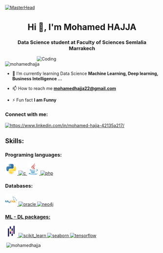 [![MasterHead](https://thumbs.dreamstime.com/b/big-data-science-analysis-business-technology-concept-virtual-screen-big-data-science-analysis-business-technology-concept-145015243.jpg)](https://mohamedhajja.io)
<h1 align="center">Hi 👋, I'm Mohamed HAJJA</h1>
<h3 align="center">Data Science student at Faculty of Sciences Semlalia Marrakech</h3>
<img align="right" alt="Coding" width="400" src="https://dist.neo4j.com/wp-content/uploads/20220112171158/data-science-3.gif">

<p align="left"> <img src="https://komarev.com/ghpvc/?username=mohamedhajja&label=Profile%20views&color=0e75b6&style=flat" alt="mohamedhajja" /> </p>

- 🌱 I’m currently learning Data Science **Machine Learning, Deep learning, Business Intelligence ...**

- 📫 How to reach me **mohamedhajja22@gmail.com**

- ⚡ Fun fact **I am Funny**

<h3 align="left">Connect with me:</h3>
<p align="left">
<a href="https://linkedin.com/in/https://www.linkedin.com/in/mohamed-hajja-42135a217/" target="blank"><img align="center" src="https://raw.githubusercontent.com/rahuldkjain/github-profile-readme-generator/master/src/images/icons/Social/linked-in-alt.svg" alt="https://www.linkedin.com/in/mohamed-hajja-42135a217/" height="30" width="40" /></a>
</p>

<h2 align="left">Skills:</h2>

<h3 align="left">Programing languages:</h3>
<p align="left">
  <a href="https://www.python.org" target="_blank" rel="noreferrer">
    <img src="https://raw.githubusercontent.com/devicons/devicon/master/icons/python/python-original.svg" alt="python" width="40" height="40"/>
  
  <a href="https://www.cprogramming.com/" target="_blank" rel="noreferrer">
    <img src="https://github.com/rahuldkjain/github-profile-readme-generator/blob/master/src/images/icons/ProgrammingLanguages/c.svg" alt="c" width="40" height="40"/>
  </a>
  <a href="https://www.java.com" target="_blank" rel="noreferrer">
    <img src="https://raw.githubusercontent.com/devicons/devicon/master/icons/java/java-original.svg" alt="java" width="40" height="40"/>
  </a>
  <a href="https://www.php.net/" target="_blank" rel="noreferrer">
    <img src="https://github.com/rahuldkjain/github-profile-readme-generator/blob/master/src/images/icons/ProgrammingLanguages/php.svg" alt="php" width="40" height="40"/>
  </a>
  
</p>

<h3 align="left">Databases:</h3>
<p align="left">
  <a href="https://www.mysql.com/" target="_blank" rel="noreferrer">
    <img src="https://raw.githubusercontent.com/devicons/devicon/master/icons/mysql/mysql-original-wordmark.svg" alt="mysql" width="40" height="40"/>
  </a>
  <a href="https://www.oracle.com/id/" target="_blank" rel="noreferrer">
    <img src="https://github.com/rahuldkjain/github-profile-readme-generator/blob/master/src/images/icons/Database/oracle.svg" alt="oracle" width="40" height="40"/>
  </a>
  <a href="https://neo4j.com/" target="_blank" rel="noreferrer">
    <img src="https://encrypted-tbn0.gstatic.com/images?q=tbn:ANd9GcRW2V3iCgz2kHfqWzleIcaxghSxdWHVfjZwoHeL4RpS4Q&s" alt="neo4j" width="40" height="40"/>

</p>



<h3 align="left">ML - DL packages:</h3>
<p align="left">
  <a href="https://pandas.pydata.org/" target="_blank" rel="noreferrer">
    <img src="https://raw.githubusercontent.com/devicons/devicon/2ae2a900d2f041da66e950e4d48052658d850630/icons/pandas/pandas-original.svg" alt="pandas" width="40" height="40"/>
  </a>
  <a href="https://scikit-learn.org/" target="_blank" rel="noreferrer">
    <img src="https://upload.wikimedia.org/wikipedia/commons/0/05/Scikit_learn_logo_small.svg" alt="scikit_learn" width="40" height="40"/>
  </a>
  <a href="https://seaborn.pydata.org/" target="_blank" rel="noreferrer">
    <img src="https://seaborn.pydata.org/_images/logo-mark-lightbg.svg" alt="seaborn" width="40" height="40"/>
  </a>
  <a href="https://www.tensorflow.org" target="_blank" rel="noreferrer">
    <img src="https://www.vectorlogo.zone/logos/tensorflow/tensorflow-icon.svg" alt="tensorflow" width="40" height="40"/>
  </a>
</p>

<p>&nbsp;<img align="center" src="https://github-readme-stats.vercel.app/api?username=mohamedhajja&show_icons=true&locale=en" alt="mohamedhajja" /></p>
